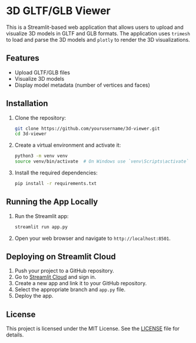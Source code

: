 # 3D GLTF/GLB Viewer

This is a Streamlit-based web application that allows users to upload and visualize 3D models in GLTF and GLB formats. The application uses `trimesh` to load and parse the 3D models and `plotly` to render the 3D visualizations.

## Features

- Upload GLTF/GLB files
- Visualize 3D models
- Display model metadata (number of vertices and faces)

## Installation

1. Clone the repository:
    ```bash
    git clone https://github.com/yourusername/3d-viewer.git
    cd 3d-viewer
    ```

2. Create a virtual environment and activate it:
    ```bash
    python3 -m venv venv
    source venv/bin/activate  # On Windows use `venv\Scripts\activate`
    ```

3. Install the required dependencies:
    ```bash
    pip install -r requirements.txt
    ```

## Running the App Locally

1. Run the Streamlit app:
    ```bash
    streamlit run app.py
    ```

2. Open your web browser and navigate to `http://localhost:8501`.

## Deploying on Streamlit Cloud

1. Push your project to a GitHub repository.
2. Go to [Streamlit Cloud](https://streamlit.io/cloud) and sign in.
3. Create a new app and link it to your GitHub repository.
4. Select the appropriate branch and `app.py` file.
5. Deploy the app.

## License

This project is licensed under the MIT License. See the [LICENSE](LICENSE) file for details.
